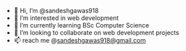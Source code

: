 - 👋 Hi, I’m @sandeshgawas918 
- 👀 I’m interested in web development
- 🌱 I’m currently learning BSc Computer Science
- 💞️ I’m looking to collaborate on web development projects
- 📫 reach me @sandeshgawas918@gmail.com

<!---
sandeshgawas918/sandeshgawas918 is a ✨ special ✨ repository because its `README.md` (this file) appears on your GitHub profile.
You can click the Preview link to take a look at your changes.
--->
